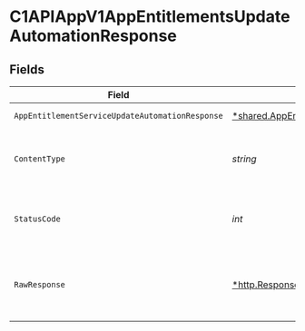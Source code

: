 # C1APIAppV1AppEntitlementsUpdateAutomationResponse


## Fields

| Field                                                                                                                                | Type                                                                                                                                 | Required                                                                                                                             | Description                                                                                                                          |
| ------------------------------------------------------------------------------------------------------------------------------------ | ------------------------------------------------------------------------------------------------------------------------------------ | ------------------------------------------------------------------------------------------------------------------------------------ | ------------------------------------------------------------------------------------------------------------------------------------ |
| `AppEntitlementServiceUpdateAutomationResponse`                                                                                      | [*shared.AppEntitlementServiceUpdateAutomationResponse](../../../pkg/models/shared/appentitlementserviceupdateautomationresponse.md) | :heavy_minus_sign:                                                                                                                   | Successful response                                                                                                                  |
| `ContentType`                                                                                                                        | *string*                                                                                                                             | :heavy_check_mark:                                                                                                                   | HTTP response content type for this operation                                                                                        |
| `StatusCode`                                                                                                                         | *int*                                                                                                                                | :heavy_check_mark:                                                                                                                   | HTTP response status code for this operation                                                                                         |
| `RawResponse`                                                                                                                        | [*http.Response](https://pkg.go.dev/net/http#Response)                                                                               | :heavy_check_mark:                                                                                                                   | Raw HTTP response; suitable for custom response parsing                                                                              |